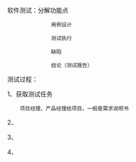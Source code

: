 软件测试：分解功能点

                  用例设计

                  测试执行

                  缺陷

                  结论（测试报告）

测试过程：

1、获取测试任务

        项目经理、产品经理给项目，一般是需求说明书

2、

3、

4、

